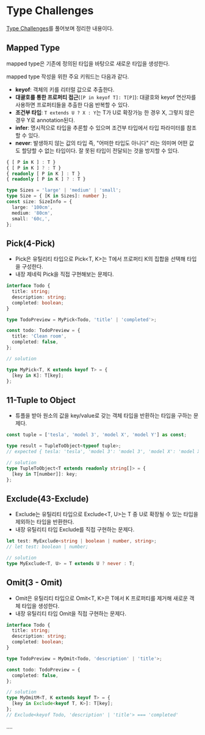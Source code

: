 # Type Challenges

[Type Challenges](https://github.com/type-challenges/type-challenges)를 풀어보며 정리한 내용이다.

## Mapped Type

mapped type은 기존에 정의된 타입을 바탕으로 새로운 타입을 생성한다.

mapped type 작성을 위한 주요 키워드는 다음과 같다.

- **keyof**: 객체의 키를 리터럴 값으로 추출한다.
- **대괄호를 통한 프로퍼티 접근**(`[P in keyof T]: T[P]`): 대괄호와 keyof 연산자를 사용하면 프로퍼티들을 추출한 다음 반복할 수 있다.
- **조건부 타입**: `T extends U ? X : Y`는 T가 U로 확장가능 한 경우 X, 그렇지 않은 경우 Y로 annotation된다.
- **infer**: 명시적으로 타입을 추론할 수 있으며 조건부 타입에서 타입 파라미터를 참조할 수 있다.
- **never**: 발생하지 않는 값의 타입 즉, "어떠한 타입도 아니다" 라는 의미며 어떤 값도 할당할 수 없는 타입이다. 잘 못된 타입이 전달되는 것을 방지할 수 있다.

```ts
{ [ P in K ] : T }
{ [ P in K ] ? : T }
{ readonly [ P in K ] : T }
{ readonly [ P in K ] ? : T }
```

```ts
type Sizes = 'large' | 'medium' | 'small';
type Size = { [K in Sizes]: number };
const size: SizeInfo = {
  large: '100cm',
  medium: '80cm',
  small: '60c,',
};
```

## Pick(4-Pick)

- Pick은 유틸리티 타입으로 Pick<T, K>는 T에서 프로퍼티 K의 집합을 선택해 타입을 구성한다.
- 내장 제네릭 Pick을 직접 구현해보는 문제다.

```ts
interface Todo {
  title: string;
  description: string;
  completed: boolean;
}

type TodoPreview = MyPick<Todo, 'title' | 'completed'>;

const todo: TodoPreview = {
  title: 'Clean room',
  completed: false,
};

// solution

type MyPick<T, K extends keyof T> = {
  [key in K]: T[key];
};
```

## 11-Tuple to Object

- 튜플을 받아 원소의 값을 key/value로 갖는 객체 타입을 반환하는 타입을 구하는 문제다.

```ts
const tuple = ['tesla', 'model 3', 'model X', 'model Y'] as const;

type result = TupleToObject<typeof tuple>;
// expected { tesla: 'tesla', 'model 3': 'model 3', 'model X': 'model X', 'model Y': 'model Y'}

// solution
type TupleToObject<T extends readonly string[]> = {
  [key in T[number]]: key;
};
```

## Exclude(43-Exclude)

- Exclude는 유틸리티 타입으로 Exclude<T, U>는 T 중 U로 확장될 수 있는 타입을 제외하는 타입을 반환한다.
- 내장 유틸리티 타입 Exclude를 직접 구현하는 문제다.

```ts
let test: MyExclude<string | boolean | number, string>;
// let test: boolean | number;

// solution
type MyExclude<T, U> = T extends U ? never : T;
```

## Omit(3 - Omit)

- Omit은 유틸리티 타입으로 Omit<T, K>은 T에서 K 프로퍼티를 제거해 새로운 객체 타입을 생성한다.
- 내장 유틸리티 타입 Omit을 직접 구현하는 문제다.

```ts
interface Todo {
  title: string;
  description: string;
  completed: boolean;
}

type TodoPreview = MyOmit<Todo, 'description' | 'title'>;

const todo: TodoPreview = {
  completed: false,
};

// solution
type MyOmitM<T, K extends keyof T> = {
  [key in Exclude<keyof T, K>]: T[key];
};
// Exclude<keyof Todo, 'description' | 'title'> === 'completed'
```

....
